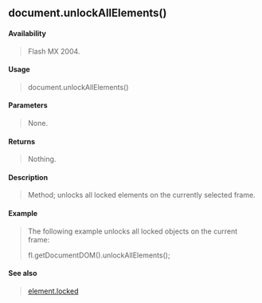 ## document.unlockAllElements()

#### Availability

> Flash MX 2004.

#### Usage

> document.unlockAllElements()

#### Parameters

> None.

#### Returns

> Nothing.

#### Description

> Method; unlocks all locked elements on the currently selected frame.

#### Example

> The following example unlocks all locked objects on the current frame:
>
> fl.getDocumentDOM().unlockAllElements();

#### See also

> [element.locked](#_bookmark389)
